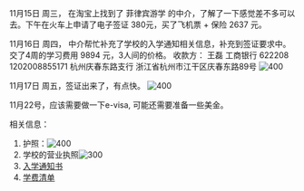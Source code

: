 
11月15日 周三， 在淘宝上找到了 菲律宾游学 的中介，了解了一下感觉差不多可以去。下午在火车上申请了电子签证 380元，买了飞机票 + 保险 2637 元。

11月16日 周四， 中介帮忙补充了学校的入学通知相关信息，补充到签证要求中。交了4周的学习费用 9894 元，3人间的价格。
收款方：
王磊 工商银行
622208 1202008855171
杭州庆春东路支行
浙江省杭州市江干区庆春东路89号
![400](note/files/Pasted%20image%2020231120173312.png)

11月17日 周五，签证出来了，有点快。
![400](note/files/Pasted%20image%2020231120173333.png)

11月22号，应该需要做一下e-visa, 可能还需要准备一些美金。


相关信息：
1. 护照：![400](note/files/Pasted%20image%2020231120180829.png)
1. 学校的营业执照![300](note/files/Pasted%20image%2020231120173454.png)
2. [入学通知书 ](note/files/Mr%20Wang%20Zhen%20(LOA).pdf)
3. [学费清单](note/files/Mr%20Wang%20Zhen%20(Gross).pdf)